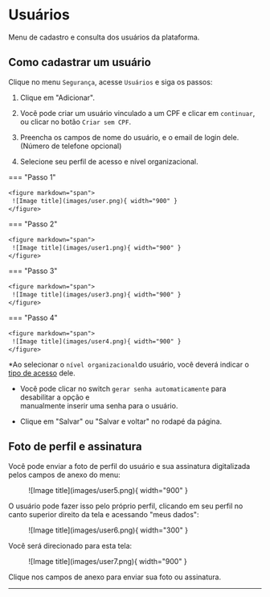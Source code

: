 # Usuários

Menu de cadastro e consulta dos usuários da plataforma.

## Como cadastrar um usuário

Clique no menu `Segurança`, acesse `Usuários` e siga os passos:

1. Clique em "Adicionar".

2. Você pode criar um usuário vinculado a um CPF e clicar em `continuar`, ou clicar no botão `Criar sem CPF`.

3. Preencha os campos de nome do usuário, e o email de login dele. (Número de telefone opcional)

4. Selecione seu perfil de acesso e nível organizacional.


=== "Passo 1"

    <figure markdown="span">
     ![Image title](images/user.png){ width="900" }
    </figure>


=== "Passo 2"

    <figure markdown="span">
     ![Image title](images/user1.png){ width="900" }
    </figure>


=== "Passo 3"

    <figure markdown="span">
     ![Image title](images/user3.png){ width="900" }
    </figure>


=== "Passo 4"

    <figure markdown="span">
     ![Image title](images/user4.png){ width="900" }
    </figure>

*Ao selecionar o `nível organizacional`do usuário, você deverá indicar o [tipo de acesso](organizational_levels.md/#tipo-de-acesso) dele. 

* Você pode clicar no switch `gerar senha automaticamente` para desabilitar a opção e  
manualmente inserir uma senha para o usuário. 

* Clique em "Salvar" ou "Salvar e voltar" no rodapé da página.

## Foto de perfil e assinatura

Você pode enviar a foto de perfil do usuário e sua assinatura digitalizada pelos campos de anexo do menu: 

<figure markdown="span">
![Image title](images/user5.png){ width="900" }
</figure>

O usuário pode fazer isso pelo próprio perfil, clicando em seu perfil no canto superior direito da tela e acessando "meus dados":

<figure markdown="span">
![Image title](images/user6.png){ width="300" }
</figure>

Você será direcionado para esta tela:

<figure markdown="span">
![Image title](images/user7.png){ width="900" }
</figure>

Clique nos campos de anexo para enviar sua foto ou assinatura. 

--- 

